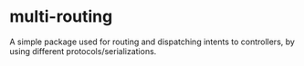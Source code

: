 # multi-routing
A simple package used for routing and dispatching intents to controllers, by using different protocols/serializations.

